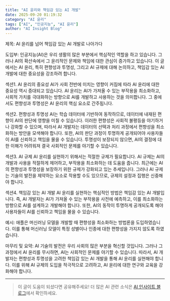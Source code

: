 ```yaml
---
title: "AI 윤리와 책임감 있는 AI 개발"
date: 2025-09-20 01:19:32
category: "AI 윤리"
tags: ["AI", "인공지능", "AI 윤리"]
author: "AI Insight Blog"
---
```


제목: AI 윤리를 넘어 책임감 있는 AI 개발로 나아가다

도입부:
인공지능(AI)은 우리 생활의 많은 부분에서 핵심적인 역할을 하고 있습니다. 그러나 AI의 확산속에서 그 윤리적인 문제와 책임에 대한 관심이 증가하고 있습니다. 이 글에서는 AI 윤리, 특히 편향성과 투명성, 그리고 AI 규제에 대해 논의하고, 책임감 있는 AI 개발에 대한 중요성을 강조하려 합니다.

섹션1. AI 윤리의 중요성
AI가 사회 전반에 미치는 영향이 커짐에 따라 AI 윤리에 대한 중요성 역시 증대되고 있습니다. AI 윤리는 AI가 가져올 수 있는 부작용을 최소화하고, 사회적 가치를 극대화하는 방향으로 AI를 개발하고 사용하는 것을 의미합니다. 그 중에서도 편향성과 투명성은 AI 윤리의 핵심 요소로 간주됩니다. 

섹션2. 편향성과 투명성
AI는 학습 데이터에 기반하여 동작하므로, 데이터에 내재된 편향이 AI의 판단에 영향을 미칠 수 있습니다. 이러한 편향성은 사회적 불평등을 야기하거나 강화할 수 있으며, 따라서 AI 개발자는 데이터의 선택과 처리 과정에서 편향성을 최소화하는 방안을 모색해야 합니다. 또한, AI의 판단 과정이 투명하게 공개되어야 사용자들이 AI를 신뢰하고 책임을 물을 수 있습니다. 투명성이 보장되지 않으면, AI의 결정에 대한 이해가 어려워져 결국 사회적인 문제를 야기할 수 있습니다. 

섹션3. AI 규제
AI 윤리를 실현하기 위해서는 적절한 규제가 필요합니다. AI 규제는 AI의 개발과 사용을 적절하게 제어하고, 부작용을 최소화하는 데 도움을 줍니다. 최근에는 AI의 편향성과 투명성을 보장하기 위한 규제가 강화되고 있는 추세입니다. 그러나 AI 규제는 기술의 발전을 제약하는 요소로 작용할 수도 있으므로, 규제의 설정과 집행은 신중해야 합니다.

섹션4. 책임감 있는 AI 개발
AI 윤리를 실현하는 핵심적인 방법은 책임감 있는 AI 개발입니다. 즉, AI 개발자는 AI가 가져올 수 있는 부작용을 사전에 예측하고, 이를 최소화하는 방향으로 AI를 설계하고 개발해야 합니다. 또한, AI의 동작이 투명하게 공개되도록 해야 사용자들이 AI를 신뢰하고 책임을 물을 수 있습니다. 

예시: 애플은 머신러닝 모델을 개발할 때 편향성을 최소화하는 방법론을 도입하였습니다. 이를 통해 머신러닝 모델이 특정 성별이나 인종에 대한 편향성을 가지지 않도록 하였습니다.

마무리 및 요약:
AI 기술의 발전은 우리 사회의 많은 부분을 혁신할 것입니다. 그러나 그 과정에서 AI 윤리를 무시하면, AI는 사회적인 문제를 야기할 수 있습니다. 따라서, AI 개발자는 편향성과 투명성을 고려한 책임감 있는 AI 개발을 통해 AI 윤리를 실현해야 합니다. 이를 위해 AI 규제의 도입을 적극적으로 고려하고, AI 윤리에 대한 연구와 교육을 강화해야 합니다.

---

> 이 글이 도움이 되셨다면 공유해주세요! 
> 더 많은 AI 관련 소식은 [AI 인사이트 블로그](https://tonyhwang1004.github.io/ai-insight-blog)에서 확인하세요.
